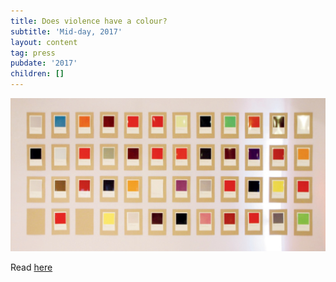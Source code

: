 ```yaml
---
title: Does violence have a colour?
subtitle: 'Mid-day, 2017'
layout: content
tag: press
pubdate: '2017'
children: []
---
```

![](/assets/img/midday_256millcov.jpg)

Read [here](https://www.mid-day.com/articles/violence-colour-mumbai-event-perception-versova-lifestyle-news/18091170)
